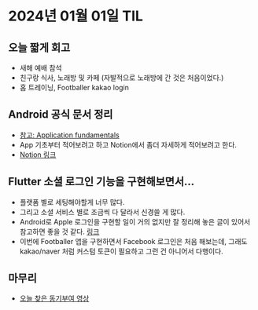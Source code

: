 # 2024년 01월 01일 TIL

## 오늘 짧게 회고
- 새해 예배 참석
- 친구랑 식사, 노래방 및 카페 (자발적으로 노래방에 간 것은 처음이었다.)
- 홈 트레이닝, Footballer kakao login

## Android 공식 문서 정리
- [참고: Application fundamentals](https://developer.android.com/guide/components/fundamentals)
- App 기초부터 적어보려고 하고 Notion에서 좀더 자세하게 적어보려고 한다.
- [Notion 링크](https://www.notion.so/Android-62b9bc070e2a41b5bc8dc4b51b5befcb?pvs=4)

## Flutter 소셜 로그인 기능을 구현해보면서...
- 플랫폼 별로 세팅해야할게 너무 많다.
- 그리고 소셜 서비스 별로 조금씩 다 달라서 신경쓸 게 많다.
- Android로 Apple 로그인을 구현할 일이 거의 없지만 잘 정리해 놓은 글이 있어서 참고하면 좋을 것 같다. [링크](https://medium.com/blocship/integrate-apple-sign-in-on-android-using-flutter-bf5d61c85332)
- 이번에 Footballer 앱을 구현하면서 Facebook 로그인은 처음 해보는데, 그래도 kakao/naver 처럼 커스텀 토큰이 필요하고 그런 건 아니어서 다행이다.

## 마무리
- [오늘 찾은 동기부여 영상](https://youtu.be/HhBNGdS5Kqk?si=xLH5OPTEPrLVN5hv)
